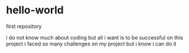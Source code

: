 # hello-world
first repository

i do not know much about coding but all i want is to be successful on this project
i faced so many challenges on my project but i know i can do it
